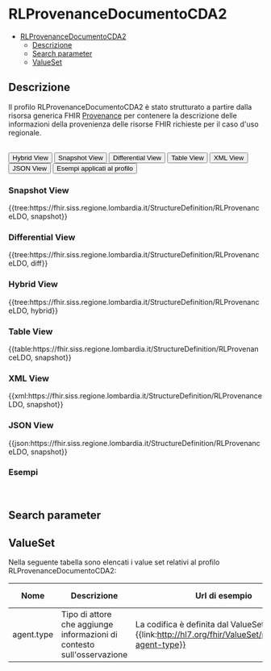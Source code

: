 # RLProvenanceDocumentoCDA2

- [RLProvenanceDocumentoCDA2](#RLProvenanceDocumentoCDA2)
  - [Descrizione](#descrizione)
  - [Search parameter](#search-parameter)
  - [ValueSet](#valueset)

## Descrizione

Il profilo RLProvenanceDocumentoCDA2 è stato strutturato a partire dalla risorsa generica FHIR [Provenance](http://hl7.org/fhir/R4/provenance.html) per contenere la descrizione delle informazioni della provenienza delle risorse FHIR richieste per il caso d'uso regionale.

<br>
<div class="tab">
  <button class="tablinks active" onclick="openTab(event, 'Hybrid View')">Hybrid View</button>
  <button class="tablinks" onclick="openTab(event, 'Snapshot View')">Snapshot View</button>
  <button class="tablinks" onclick="openTab(event, 'Differential View')">Differential View</button>
  <button class="tablinks" onclick="openTab(event, 'Table View')">Table View</button>
  <button class="tablinks" onclick="openTab(event, 'XML View')">XML View</button>
  <button class="tablinks" onclick="openTab(event, 'JSON View')">JSON View</button>
  <button class="tablinks" onclick="openTab(event, 'Esempi')">Esempi applicati al profilo</button>
</div>

<div id="Snapshot View" class="tabcontent">
  <h3>Snapshot View</h3>
{{tree:https://fhir.siss.regione.lombardia.it/StructureDefinition/RLProvenanceLDO, snapshot}}
</div>

<div id="Differential View" class="tabcontent">
  <h3>Differential View</h3>
{{tree:https://fhir.siss.regione.lombardia.it/StructureDefinition/RLProvenanceLDO, diff}}
</div>

<div id="Hybrid View" class="tabcontent"  style="display:block">
  <h3>Hybrid View</h3>
{{tree:https://fhir.siss.regione.lombardia.it/StructureDefinition/RLProvenanceLDO, hybrid}}
</div>

<div id="Table View" class="tabcontent">
  <h3>Table View</h3>
{{table:https://fhir.siss.regione.lombardia.it/StructureDefinition/RLProvenanceLDO, snapshot}}
</div>

<div id="XML View" class="tabcontent">
  <h3>XML View</h3>
{{xml:https://fhir.siss.regione.lombardia.it/StructureDefinition/RLProvenanceLDO, snapshot}}
</div>

<div id="JSON View" class="tabcontent">
  <h3>JSON View</h3>
{{json:https://fhir.siss.regione.lombardia.it/StructureDefinition/RLProvenanceLDO, snapshot}}
</div>

<div id="Esempi" class="tabcontent">
  <h3>Esempi</h3>

<br>
</div>


## Search parameter



<!-- ===================================================FINE SEZIONE=================================================== -->

## ValueSet

Nella seguente tabella sono elencati i value set relativi al profilo RLProvenanceDocumentoCDA2:

| Nome | Descrizione | Url di esempio | Link Simplifier |
|---|---|---|---|
| agent.type | Tipo di attore che aggiunge informazioni di contesto sull'osservazione | La codifica è definita dal ValueSet {{link:http://hl7.org/fhir/ValueSet/provenance-agent-type}} |
